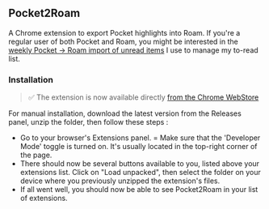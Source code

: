 ## Pocket2Roam

A Chrome extension to export Pocket highlights into Roam.
If you're a regular user of both Pocket and Roam, you might be interested in the [weekly Pocket -> Roam import of unread items](https://github.com/greenmeen/pocket-weekly-archive) I use to manage my to-read list. 
 
 ### Installation
 
 > :white_check_mark: The extension is now available directly [from the Chrome WebStore](https://chrome.google.com/webstore/detail/pocket2roam/dabfafdmfkapaihojoaefmkdjiieignm?hl=fr&authuser=4)
 
 For manual installation, download the latest version from the Releases panel, unzip the folder, then follow these steps : 
  - Go to your browser's Extensions panel.
  = Make sure that the 'Developer Mode' toggle is turned on. It's usually located in the top-right corner of the page.
  - There should now be several buttons available to you, listed above your extensions list. Click on "Load unpacked", then select the folder on your device where you previously unzipped the extension's files. 
  - If all went well, you should now be able to see Pocket2Roam in your list of extensions. 
